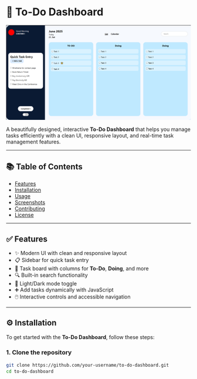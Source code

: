 # 📝 To-Do Dashboard

![To-Do Dashboard](image.png)

A beautifully designed, interactive **To-Do Dashboard** that helps you manage tasks efficiently with a clean UI, responsive layout, and real-time task management features.

---

## 📚 Table of Contents

- [Features](#features)
- [Installation](#installation)
- [Usage](#usage)
- [Screenshots](#screenshots)
- [Contributing](#contributing)
- [License](#license)

---

## ✅ Features

- ✨ Modern UI with clean and responsive layout
- 📋 Sidebar for quick task entry
- 📅 Task board with columns for **To-Do**, **Doing**, and more
- 🔍 Built-in search functionality
- 🌙 Light/Dark mode toggle
- ➕ Add tasks dynamically with JavaScript
- 🖱️ Interactive controls and accessible navigation

---

## ⚙️ Installation

To get started with the **To-Do Dashboard**, follow these steps:

### 1. **Clone the repository**

```bash
git clone https://github.com/your-username/to-do-dashboard.git
cd to-do-dashboard
```
